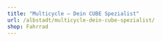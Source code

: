 ```yaml
---
title: "Multicycle – Dein CUBE Spezialist"
url: /albstadt/multicycle-dein-cube-spezialist/
shop: Fahrrad
---
```

